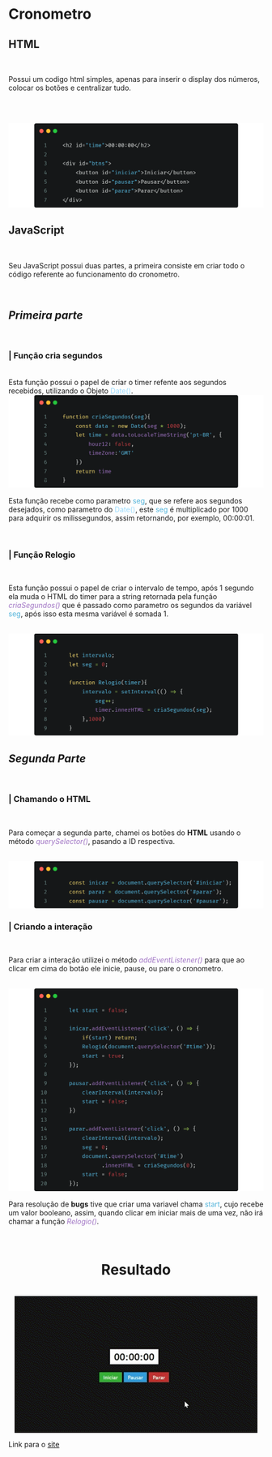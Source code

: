 # Cronometro

## <b>HTML</b>

<br>

Possui um codigo html simples, apenas para inserir o display dos números, colocar os botões e centralizar tudo.

<br><br>

<img src="./readme/HTMLCode.png">

<br>    

## <b>JavaScript</b>

<br>

Seu JavaScript possui duas partes, a primeira consiste em criar todo o código referente ao funcionamento do cronometro.

<br>

## <i>Primeira parte</i>

<br>

### | Função cria segundos

<br>
Esta função possui o papel de criar o timer refente aos segundos recebidos, utilizando o Objeto <span style="color: #9CDCFE;">Date()</span>.

<br>

<img src="./readme/relogio.png">

<br>

Esta função recebe como parametro <span style="color: #55B5DB;">seg</span>, que se refere aos segundos desejados, como parametro do <span style="color: #9CDCFE;">Date()</span>, este <span style="color: #55B5DB;">seg</span> é multiplicado por 1000 para adquirir os milissegundos, assim retornando, por exemplo, 00:00:01.

<br>

### | Função Relogio

<br>

Esta função possui o papel de criar o intervalo de tempo, após 1 segundo ela muda o HTML do timer para a string retornada pela função <i style="color: #A074C4;">criaSegundos()</i> que é passado como parametro os segundos da variável <span style="color: #55B5DB;">seg</span>, após isso esta mesma variável é somada 1.

<br>

<img src="./readme/relogio2.png">

<br>

## <i>Segunda Parte</i>

<br>

### | Chamando o HTML

<br>

Para começar a segunda parte, chamei os botões do <b>HTML</b> usando o método <i style="color: #A074C4;">querySelector()</i>, pasando a ID respectiva.

<br>

<img src="./readme/chamaHTML.png">

<br>

### | Criando a interação

<br>

Para criar a interação utilizei o método <i style="color: #A074C4;">addEventListener()</i> para que ao clicar em cima do botão ele inicie, pause, ou pare o cronometro.

<br>

<img src="./readme/interacao.png">

<br>

Para resolução de <b>bugs</b> tive que criar uma variavel chama <span style="color: #55B5DB;">start</span>, cujo recebe um valor booleano, assim, quando clicar em iniciar mais de uma vez, não irá chamar a função <i style="color: #A074C4;">Relogio()</i>.

<br>

# <span style="text-align: center; display: block;">Resultado</span>

<br>

<div style="display: flex; justify-content: center">
    <img src="./readme/gif.gif">
</div>

Link para o <a href="https://rian-pedro.github.io/cronometro/">site</a> 
